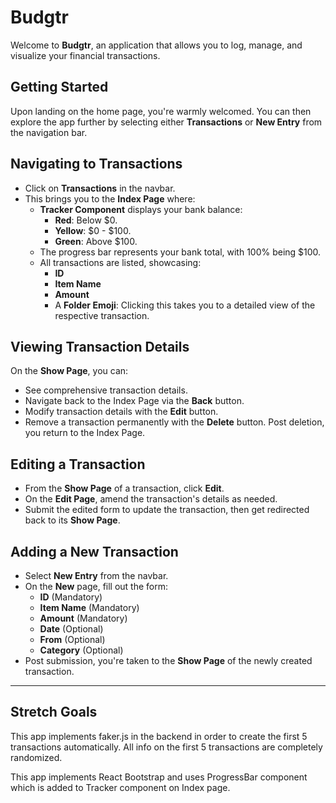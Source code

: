 # Budgtr

Welcome to **Budgtr**, an application that allows you to log, manage, and visualize your financial transactions.


## Getting Started
Upon landing on the home page, you're warmly welcomed. You can then explore the app further by selecting either **Transactions** or **New Entry** from the navigation bar.

## Navigating to Transactions
- Click on **Transactions** in the navbar.
- This brings you to the **Index Page** where:
  - **Tracker Component** displays your bank balance:
    - **Red**: Below $0.
    - **Yellow**: $0 - $100.
    - **Green**: Above $100.
  - The progress bar represents your bank total, with 100% being $100.
  - All transactions are listed, showcasing:
    - **ID**
    - **Item Name**
    - **Amount**
    - A **Folder Emoji**: Clicking this takes you to a detailed view of the respective transaction.

## Viewing Transaction Details
On the **Show Page**, you can:
- See comprehensive transaction details.
- Navigate back to the Index Page via the **Back** button.
- Modify transaction details with the **Edit** button.
- Remove a transaction permanently with the **Delete** button. Post deletion, you return to the Index Page.

## Editing a Transaction
- From the **Show Page** of a transaction, click **Edit**.
- On the **Edit Page**, amend the transaction's details as needed.
- Submit the edited form to update the transaction, then get redirected back to its **Show Page**.

## Adding a New Transaction
- Select **New Entry** from the navbar.
- On the **New** page, fill out the form:
  - **ID** (Mandatory)
  - **Item Name** (Mandatory)
  - **Amount** (Mandatory)
  - **Date** (Optional)
  - **From** (Optional)
  - **Category** (Optional)
- Post submission, you're taken to the **Show Page** of the newly created transaction.

---

## Stretch Goals
This app implements faker.js in the backend in order to create the first 5 transactions automatically. All info on the first 5 transactions are completely randomized.

This app implements React Bootstrap and uses ProgressBar component which is added to Tracker component on Index page.